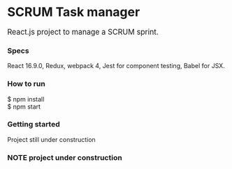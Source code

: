 # SCRUM Task manager
<p style="font-size:1.2em;"> React.js project to manage a SCRUM sprint. <p>

### Specs
 React 16.9.0, Redux, webpack 4, Jest for component testing, Babel for JSX.

### How to run
 $ npm install </br>
 $ npm start

### Getting started
  Project still under construction 
  
### NOTE project under construction
